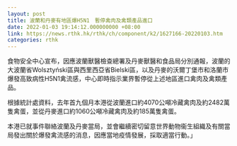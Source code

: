 ```yaml
---
layout: post
title: 波蘭和丹麥有地區爆H5N1　暫停禽肉及禽類產品進口
date: 2022-01-03 19:14:12.000000000 +08:00
link: https://news.rthk.hk/rthk/ch/component/k2/1627166-20220103.htm
categories: rthk
---
```


食物安全中心宣布，因應波蘭獸醫檢查總署及丹麥獸醫和食品局分別通報，波蘭的大波蘭省Wolsztyński區與西里西亞省Bielski區，以及丹麥的沃爾丁堡市和洛蘭市爆發高致病性H5N1禽流感，中心即時指示業界暫停從上述地區進口禽肉及禽類產品。

根據統計處資料，去年首九個月本港從波蘭進口約4070公噸冷藏禽肉及約2482萬隻禽蛋，並從丹麥進口約1060公噸冷藏禽肉及約185萬隻禽蛋。

本港已就事件聯絡波蘭及丹麥當局，並會繼續密切留意世界動物衞生組織及有關當局發出關於爆發禽流感的消息，因應當地疫情發展，採取適當行動。」
